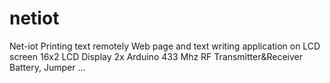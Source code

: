 # netiot
Net-iot Printing text remotely
Web page and text writing application on LCD screen
  16x2 LCD Display
  2x Arduino
  433 Mhz RF Transmitter&Receiver
  Battery, Jumper ...
